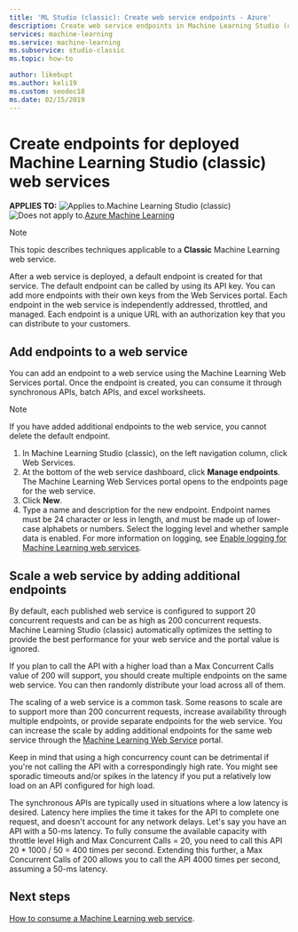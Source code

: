 ```yaml
---
title: 'ML Studio (classic): Create web service endpoints - Azure'
description: Create web service endpoints in Machine Learning Studio (classic). Each endpoint in the web service is independently addressed, throttled, and managed.
services: machine-learning
ms.service: machine-learning
ms.subservice: studio-classic
ms.topic: how-to

author: likebupt
ms.author: keli19
ms.custom: seodec18
ms.date: 02/15/2019
---
```

# Create endpoints for deployed Machine Learning Studio (classic) web services

**APPLIES TO:**  ![Applies to.](../../../includes/media/aml-applies-to-skus/yes.png)Machine Learning Studio (classic)   ![Does not apply to.](../../../includes/media/aml-applies-to-skus/no.png)[Azure Machine Learning](../overview-what-is-machine-learning-studio.md#ml-studio-classic-vs-azure-machine-learning-studio)


> [!NOTE]
> This topic describes techniques applicable to a **Classic** Machine Learning web service.

After a web service is deployed, a default endpoint is created for that service. The default endpoint can be called by using its API key. You can add more endpoints with their own keys from the Web Services portal.
Each endpoint in the web service is independently addressed, throttled, and managed. Each endpoint is a unique URL with an authorization key that you can distribute to your customers.

## Add endpoints to a web service

You can add an endpoint to a web service using the  Machine Learning Web Services portal. Once the endpoint is created, you can consume it through synchronous APIs, batch APIs, and excel worksheets.

> [!NOTE]
> If you have added additional endpoints to the web service, you cannot delete the default endpoint.

1. In Machine Learning Studio (classic), on the left navigation column, click Web Services.
2. At the bottom of the web service dashboard, click **Manage endpoints**. The Machine Learning Web Services portal opens to the endpoints page for the web service.
3. Click **New**.
4. Type a name and description for the new endpoint. Endpoint names must be 24 character or less in length, and must be made up of lower-case alphabets or numbers. Select the logging level and whether sample data is enabled. For more information on logging, see [Enable logging for Machine Learning web services](web-services-logging.md).

## <a id="scaling"></a> Scale a web service by adding additional endpoints

By default, each published web service is configured to support 20 concurrent requests and can be as high as 200 concurrent requests.  Machine Learning Studio (classic) automatically optimizes the setting to provide the best performance for your web service and the portal value is ignored.

If you plan to call the API with a higher load than a Max Concurrent Calls value of 200 will support, you should create multiple endpoints on the same web service. You can then randomly distribute your load across all of them.

The scaling of a web service is a common task. Some reasons to scale are to support more than 200 concurrent requests, increase availability through multiple endpoints, or provide separate endpoints for the web service. You can increase the scale by adding additional endpoints for the same web service through the [Machine Learning Web Service](https://services.azureml.net/) portal.

Keep in mind that using a high concurrency count can be detrimental if you're not calling the API with a correspondingly high rate. You might see sporadic timeouts and/or spikes in the latency if you put a relatively low load on an API configured for high load.

The synchronous APIs are typically used in situations where a low latency is desired. Latency here implies the time it takes for the API to complete one request, and doesn't account for any network delays. Let's say you have an API with a 50-ms latency. To fully consume the available capacity with throttle level High and Max Concurrent Calls = 20, you need to call this API 20 * 1000 / 50 = 400 times per second. Extending this further, a Max Concurrent Calls of 200 allows you to call the API 4000 times per second, assuming a 50-ms latency.

## Next steps

[How to consume a Machine Learning web service](consume-web-services.md).